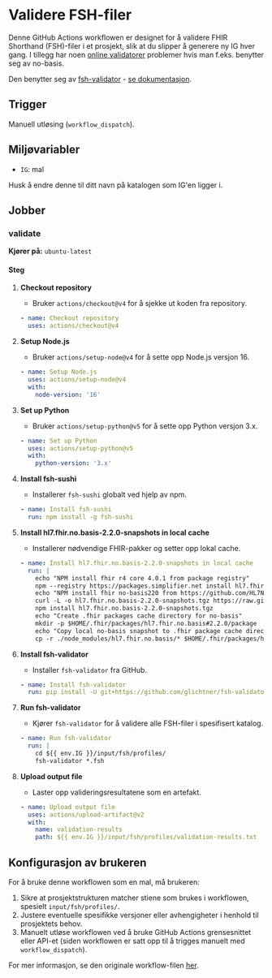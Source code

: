 # Validere FSH-filer

Denne GitHub Actions workflowen er designet for å validere FHIR Shorthand (FSH)-filer i et prosjekt, slik at du slipper å generere ny IG hver gang. I tillegg har noen [online validatorer](https://fshonline.fshschool.org/) problemer hvis man f.eks. benytter seg av no-basis.

Den benytter seg av [fsh-validator](https://github.com/glichtner/fsh-validator) - [se dokumentasjon](https://fsh-validator.readthedocs.io/en/latest/).

## Trigger

Manuell utløsing (`workflow_dispatch`).

## Miljøvariabler

- `IG`: mal

Husk å endre denne til ditt navn på katalogen som IG'en ligger i.

## Jobber

### validate

**Kjører på:** `ubuntu-latest`

#### Steg

1. **Checkout repository**
   - Bruker `actions/checkout@v4` for å sjekke ut koden fra repository.

   ```yaml
   - name: Checkout repository
     uses: actions/checkout@v4
   ```

2. **Setup Node.js**
   - Bruker `actions/setup-node@v4` for å sette opp Node.js versjon 16.

   ```yaml
   - name: Setup Node.js
     uses: actions/setup-node@v4
     with:
       node-version: '16'
   ```

3. **Set up Python**
   - Bruker `actions/setup-python@v5` for å sette opp Python versjon 3.x.

   ```yaml
   - name: Set up Python
     uses: actions/setup-python@v5
     with:
       python-version: '3.x'
   ```

4. **Install fsh-sushi**
   - Installerer `fsh-sushi` globalt ved hjelp av npm.

   ```yaml
   - name: Install fsh-sushi
     run: npm install -g fsh-sushi
   ```

5. **Install hl7.fhir.no.basis-2.2.0-snapshots in local cache**
   - Installerer nødvendige FHIR-pakker og setter opp lokal cache.

   ```yaml
   - name: Install hl7.fhir.no.basis-2.2.0-snapshots in local cache
     run: |
       echo "NPM install fhir r4 core 4.0.1 from package registry"
       npm --registry https://packages.simplifier.net install hl7.fhir.r4.core@4.0.1
       echo "NPM install fhir no-basis220 from https://github.com/HL7Norway/resources/"
       curl -L -o hl7.fhir.no.basis-2.2.0-snapshots.tgz https://raw.githubusercontent.com/HL7Norway/resources/main/snapshots/hl7.fhir.no.basis-2.2.0-snapshots.tgz
       npm install hl7.fhir.no.basis-2.2.0-snapshots.tgz
       echo "Create .fhir packages cache directory for no-basis"
       mkdir -p $HOME/.fhir/packages/hl7.fhir.no.basis#2.2.0/package
       echo "Copy local no-basis snapshot to .fhir package cache directory"
       cp -r ./node_modules/hl7.fhir.no.basis/* $HOME/.fhir/packages/hl7.fhir.no.basis#2.2.0/package
   ```

6. **Install fsh-validator**
   - Installer `fsh-validator` fra GitHub.

   ```yaml
   - name: Install fsh-validator
     run: pip install -U git+https://github.com/glichtner/fsh-validator
   ```

7. **Run fsh-validator**
   - Kjører `fsh-validator` for å validere alle FSH-filer i spesifisert katalog.

   ```yaml
   - name: Run fsh-validator
     run: |
       cd ${{ env.IG }}/input/fsh/profiles/
       fsh-validator *.fsh
   ```

8. **Upload output file**
   - Laster opp valideringsresultatene som en artefakt.

   ```yaml
   - name: Upload output file
     uses: actions/upload-artifact@v2
     with:
       name: validation-results
       path: ${{ env.IG }}/input/fsh/profiles/validation-results.txt
   ```

## Konfigurasjon av brukeren

For å bruke denne workflowen som en mal, må brukeren:

1. Sikre at prosjektstrukturen matcher stiene som brukes i workflowen, spesielt `input/fsh/profiles/`.
2. Justere eventuelle spesifikke versjoner eller avhengigheter i henhold til prosjektets behov.
3. Manuelt utløse workflowen ved å bruke GitHub Actions grensesnittet eller API-et (siden workflowen er satt opp til å trigges manuelt med `workflow_dispatch`).

For mer informasjon, se den originale workflow-filen [her](https://github.com/HL7Norway/ig-mal/blob/main/.github/workflows/validate-fsh.yml).

